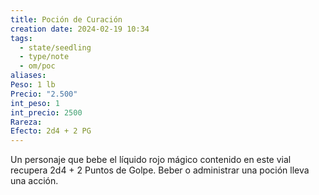 ```yaml
---
title: Poción de Curación
creation date: 2024-02-19 10:34
tags:
  - state/seedling
  - type/note
  - om/poc
aliases: 
Peso: 1 lb
Precio: "2.500"
int_peso: 1
int_precio: 2500
Rareza: 
Efecto: 2d4 + 2 PG
---
```

Un personaje que bebe el líquido rojo mágico contenido en este vial recupera 2d4 + 2 Puntos de Golpe. Beber o administrar una poción lleva una acción.